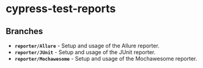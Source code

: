 # cypress-test-reports


## Branches

- **`reporter/Allure`** - Setup and usage of the Allure reporter.
- **`reporter/JUnit`** - Setup and usage of the JUnit reporter.
- **`reporter/Mochawesome`** - Setup and usage of the Mochawesome reporter.
